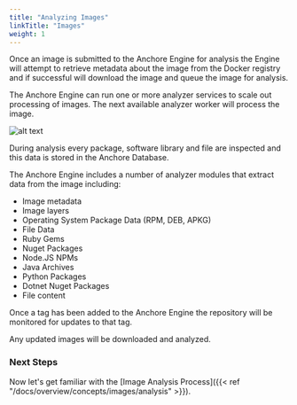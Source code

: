 ```yaml
---
title: "Analyzing Images"
linkTitle: "Images"
weight: 1
---
```


Once an image is submitted to the Anchore Engine for analysis the Engine will attempt to retrieve metadata about the image from the Docker registry and if successful will download the image and queue the image for analysis.

The Anchore Engine can run one or more analyzer services to scale out processing of images. The next available analyzer worker will process the image.

![alt text](AnalyzingImages.png)

During analysis every package, software library and file are inspected and this data is stored in the Anchore Database.

The Anchore Engine includes a number of analyzer modules that extract data from the image including:

- Image metadata
- Image layers
- Operating System Package Data (RPM, DEB, APKG)
- File Data
- Ruby Gems
- Nuget Packages
- Node.JS NPMs
- Java Archives
- Python Packages
- Dotnet Nuget Packages
- File content

Once a tag has been added to the Anchore Engine the repository will be monitored for updates to that tag.

Any updated images will be downloaded and analyzed.

### Next Steps

Now let's get familiar with the [Image Analysis Process]({{< ref "/docs/overview/concepts/images/analysis" >}}).
